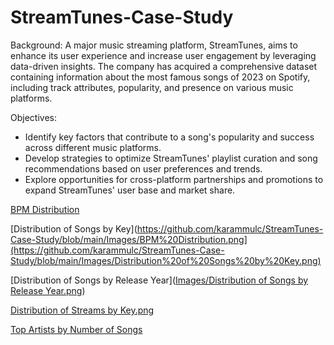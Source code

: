 # StreamTunes-Case-Study
Background: A major music streaming platform, StreamTunes, aims to enhance its user experience and increase user engagement by leveraging data-driven insights. The company has acquired a comprehensive dataset containing information about the most famous songs of 2023 on Spotify,
including track attributes, popularity, and presence on various music platforms.


Objectives:
- Identify key factors that contribute to a song's popularity and success across different music platforms.
- Develop strategies to optimize StreamTunes' playlist curation and song recommendations based on user preferences and trends.
- Explore opportunities for cross-platform partnerships and promotions to expand StreamTunes' user base and market share.

[BPM Distribution](https://github.com/karammulc/StreamTunes-Case-Study/blob/main/Images/BPM%20Distribution.png) 

[Distribution of Songs by Key](https://github.com/karammulc/StreamTunes-Case-Study/blob/main/Images/BPM%20Distribution.png](https://github.com/karammulc/StreamTunes-Case-Study/blob/main/Images/Distribution%20of%20Songs%20by%20Key.png)

[Distribution of Songs by Release Year]([Images/Distribution of Songs by Release Year.png](https://github.com/karammulc/StreamTunes-Case-Study/blob/main/Images/Distribution%20of%20Songs%20by%20Release%20Year.png))

[Distribution of Streams by Key.png]([https://github.com/karammulc/StreamTunes-Case-Study/blob/main/Images/BPM%20Distribution.png](https://github.com/karammulc/StreamTunes-Case-Study/blob/main/Images/Distribution%20of%20Streams%20by%20Key.png))

[Top Artists by Number of Songs](https://github.com/karammulc/StreamTunes-Case-Study/blob/main/Images/Top%20Artists%20by%20Number%20of%20Songs.png)
